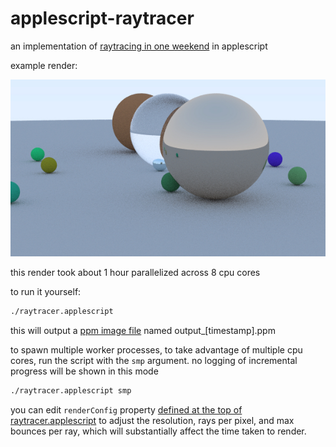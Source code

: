 # applescript-raytracer

an implementation of [raytracing in one weekend](https://raytracing.github.io/books/RayTracingInOneWeekend.html) in applescript

example render:

![rendered output of raytracer](render.jpg)

this render took about 1 hour parallelized across 8 cpu cores

to run it yourself:

```sh
./raytracer.applescript
```

this will output a [ppm image file](https://en.wikipedia.org/wiki/Netpbm#PPM_example) named output_[timestamp].ppm

to spawn multiple worker processes, to take advantage of multiple cpu cores, run the script with the `smp` argument. no logging of incremental progress will be shown in this mode


```sh
./raytracer.applescript smp
```

you can edit `renderConfig` property [defined at the top of raytracer.applescript](raytracer.applescript#L7) to adjust the resolution, rays per pixel, and max bounces per ray, which will substantially affect the time taken to render.


